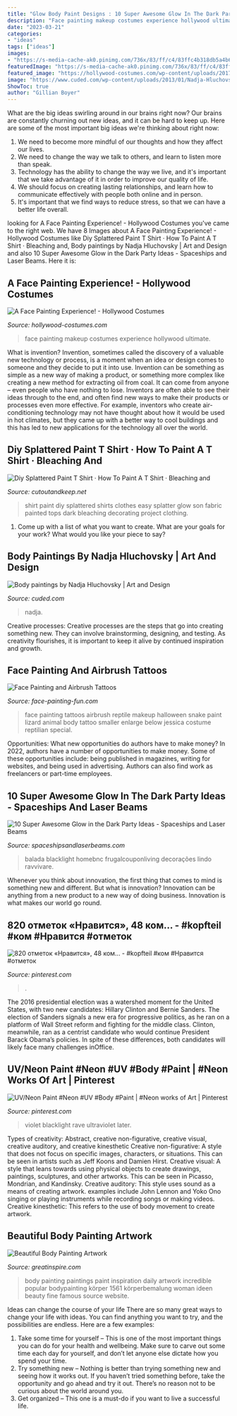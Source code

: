 ```yaml
---
title: "Glow Body Paint Designs : 10 Super Awesome Glow In The Dark Party Ideas"
description: "Face painting makeup costumes experience hollywood ultimate"
date: "2023-03-21"
categories:
- "ideas"
tags: ["ideas"]
images:
- "https://s-media-cache-ak0.pinimg.com/736x/83/ff/c4/83ffc4b318db5a4b6113dcff4248a447.jpg"
featuredImage: "https://s-media-cache-ak0.pinimg.com/736x/83/ff/c4/83ffc4b318db5a4b6113dcff4248a447.jpg"
featured_image: "https://hollywood-costumes.com/wp-content/uploads/2017/05/06f9926060423677d7adc69b3b8ece6c.jpg"
image: "https://www.cuded.com/wp-content/uploads/2013/01/Nadja-Hluchovsky10.jpg"
ShowToc: true
author: "Gillian Boyer"
---
```



What are the big ideas swirling around in our brains right now?
Our brains are constantly churning out new ideas, and it can be hard to keep up. Here are some of the most important big ideas we're thinking about right now: 
1. We need to become more mindful of our thoughts and how they affect our lives. 
2. We need to change the way we talk to others, and learn to listen more than speak. 
3. Technology has the ability to change the way we live, and it's important that we take advantage of it in order to improve our quality of life. 
4. We should focus on creating lasting relationships, and learn how to communicate effectively with people both online and in person. 
5. It's important that we find ways to reduce stress, so that we can have a better life overall.

	

		
looking for A Face Painting Experience! - Hollywood Costumes you've came to the right web. We have 8 Images about A Face Painting Experience! - Hollywood Costumes like Diy Splattered Paint T Shirt · How To Paint A T Shirt · Bleaching and, Body paintings by Nadja Hluchovsky | Art and Design and also 10 Super Awesome Glow in the Dark Party Ideas - Spaceships and Laser Beams. Here it is:
		
    
## A Face Painting Experience! - Hollywood Costumes

<img loading=lazy src="https://hollywood-costumes.com/wp-content/uploads/2017/05/06f9926060423677d7adc69b3b8ece6c.jpg" onerror="this.onerror=null;this.src='https://tse2.mm.bing.net/th?id=OIP.oDFZyBGCMELjxjmFaWwI0wHaLU&amp;pid=15.1';" alt="A Face Painting Experience! - Hollywood Costumes">

_Source: hollywood-costumes.com_

>face painting makeup costumes experience hollywood ultimate. 

	

What is invention?
Invention, sometimes called the discovery of a valuable new technology or process, is a moment when an idea or design comes to someone and they decide to put it into use. Invention can be something as simple as a new way of making a product, or something more complex like creating a new method for extracting oil from coal. It can come from anyone – even people who have nothing to lose. Inventors are often able to see their ideas through to the end, and often find new ways to make their products or processes even more effective. For example, inventors who create air-conditioning technology may not have thought about how it would be used in hot climates, but they came up with a better way to cool buildings and this has led to new applications for the technology all over the world.

    
## Diy Splattered Paint T Shirt · How To Paint A T Shirt · Bleaching And

<img loading=lazy src="http://images.coplusk.net/project_images/123826/image/Finished_Product2.jpg" onerror="this.onerror=null;this.src='https://tse4.mm.bing.net/th?id=OIP.aCjpNj6-rZF5fHismD0lXQHaKv&amp;pid=15.1';" alt="Diy Splattered Paint T Shirt · How To Paint A T Shirt · Bleaching and">

_Source: cutoutandkeep.net_

>shirt paint diy splattered shirts clothes easy splatter glow son fabric painted tops dark bleaching decorating project clothing. 

	

1. Come up with a list of what you want to create. What are your goals for your work? What would you like your piece to say? 

    
## Body Paintings By Nadja Hluchovsky | Art And Design

<img loading=lazy src="https://www.cuded.com/wp-content/uploads/2013/01/Nadja-Hluchovsky10.jpg" onerror="this.onerror=null;this.src='https://tse4.mm.bing.net/th?id=OIP.S9ISXBI5okbzkrx7x7AE5gHaLI&amp;pid=15.1';" alt="Body paintings by Nadja Hluchovsky | Art and Design">

_Source: cuded.com_

>nadja. 

	

Creative processes:
Creative processes are the steps that go into creating something new. They can involve brainstorming, designing, and testing. As creativity flourishes, it is important to keep it alive by continued inspiration and growth.

    
## Face Painting And Airbrush Tattoos

<img loading=lazy src="http://www.face-painting-fun.com/images/face-painting-and-airbrush-tattoos-21522777.jpg" onerror="this.onerror=null;this.src='https://tse1.mm.bing.net/th?id=OIP.HYAKQgub4f_0xqxrL11QEQAAAA&amp;pid=15.1';" alt="Face Painting and Airbrush Tattoos">

_Source: face-painting-fun.com_

>face painting tattoos airbrush reptile makeup halloween snake paint lizard animal body tattoo smaller enlarge below jessica costume reptilian special. 

	

Opportunities: What new opportunities do authors have to make money?
In 2022, authors have a number of opportunities to make money. Some of these opportunities include: being published in magazines, writing for websites, and being used in advertising. Authors can also find work as freelancers or part-time employees.

    
## 10 Super Awesome Glow In The Dark Party Ideas - Spaceships And Laser Beams

<img loading=lazy src="https://spaceshipsandlaserbeams.com/wp-content/uploads/2015/12/glow-in-the-dark-party-ideas.jpg" onerror="this.onerror=null;this.src='https://tse1.mm.bing.net/th?id=OIP.fqDZuRcVOGTvZWo9xEgUPQHaLH&amp;pid=15.1';" alt="10 Super Awesome Glow in the Dark Party Ideas - Spaceships and Laser Beams">

_Source: spaceshipsandlaserbeams.com_

>balada blacklight homebnc frugalcouponliving decorações lindo ravvivare. 

	

Whenever you think about innovation, the first thing that comes to mind is something new and different. But what is innovation? Innovation can be anything from a new product to a new way of doing business. Innovation is what makes our world go round.

    
## 820 отметок «Нравится», 48 ком... - #kopfteil #ком #Нравится #отметок

<img loading=lazy src="https://i.pinimg.com/736x/18/15/1e/18151e1bdb46bcd6de1b2ab86b3be980.jpg" onerror="this.onerror=null;this.src='https://tse2.mm.bing.net/th?id=OIP.tdjuPkJW2es4MRkWgHGi5QHaHa&amp;pid=15.1';" alt="820 отметок «Нравится», 48 ком... - #kopfteil #ком #Нравится #отметок">

_Source: pinterest.com_

>. 

	

The 2016 presidential election was a watershed moment for the United States, with two new candidates: Hillary Clinton and Bernie Sanders. The election of Sanders signals a new era for progressive politics, as he ran on a platform of Wall Street reform and fighting for the middle class. Clinton, meanwhile, ran as a centrist candidate who would continue President Barack Obama’s policies. In spite of these differences, both candidates will likely face many challenges inOffice.

    
## UV/Neon Paint #Neon #UV #Body #Paint | #Neon Works Of Art | Pinterest

<img loading=lazy src="https://s-media-cache-ak0.pinimg.com/736x/83/ff/c4/83ffc4b318db5a4b6113dcff4248a447.jpg" onerror="this.onerror=null;this.src='https://tse1.mm.bing.net/th?id=OIP.WgS2cVyCQU3GCkoOowIPTAAAAA&amp;pid=15.1';" alt="UV/Neon Paint #Neon #UV #Body #Paint | #Neon works of Art | Pinterest">

_Source: pinterest.com_

>violet blacklight rave ultraviolet later. 

	

Types of creativity: Abstract, creative non-figurative, creative visual, creative auditory, and creative kinesthetic
Creative non-figurative: A style that does not focus on specific images, characters, or situations. This can be seen in artists such as Jeff Koons and Damien Hirst. Creative visual: A style that leans towards using physical objects to create drawings, paintings, sculptures, and other artworks. This can be seen in Picasso, Mondrian, and Kandinsky. Creative auditory: This style uses sound as a means of creating artwork. examples include John Lennon and Yoko Ono singing or playing instruments while recording songs or making videos. Creative kinesthetic: This refers to the use of body movement to create artwork.

    
## Beautiful Body Painting Artwork

<img loading=lazy src="https://greatinspire.com/wp-content/uploads/2013/05/Beautiful-Body-Painting-Artwork-19.jpg" onerror="this.onerror=null;this.src='https://tse3.mm.bing.net/th?id=OIP.6Uv8lWi6FB9qrFbAewdF2AHaLH&amp;pid=15.1';" alt="Beautiful Body Painting Artwork">

_Source: greatinspire.com_

>body painting paintings paint inspiration daily artwork incredible popular bodypainting körper 1561 körperbemalung woman ideen beauty fine famous source website. 

	

Ideas can change the course of your life
There are so many great ways to change your life with ideas. You can find anything you want to try, and the possibilities are endless. Here are a few examples: 
1. Take some time for yourself – This is one of the most important things you can do for your health and wellbeing. Make sure to carve out some time each day for yourself, and don’t let anyone else dictate how you spend your time. 
2. Try something new – Nothing is better than trying something new and seeing how it works out. If you haven’t tried something before, take the opportunity and go ahead and try it out. There’s no reason not to be curious about the world around you. 
3. Get organized – This one is a must-do if you want to live a successful life.

